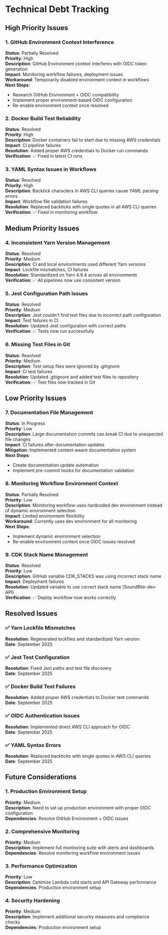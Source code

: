 # Technical Debt Tracking

## High Priority Issues

### 1. GitHub Environment Context Interference
**Status**: Partially Resolved  
**Priority**: High  
**Description**: GitHub Environment context interferes with OIDC token generation  
**Impact**: Monitoring workflow failures, deployment issues  
**Workaround**: Temporarily disabled environment context in workflows  
**Next Steps**: 
- Research GitHub Environment + OIDC compatibility
- Implement proper environment-based OIDC configuration
- Re-enable environment context once resolved

### 2. Docker Build Test Reliability
**Status**: Resolved  
**Priority**: High  
**Description**: Docker containers fail to start due to missing AWS credentials  
**Impact**: CI pipeline failures  
**Resolution**: Added proper AWS credentials to Docker run commands  
**Verification**: ✅ Fixed in latest CI runs

### 3. YAML Syntax Issues in Workflows
**Status**: Resolved  
**Priority**: High  
**Description**: Backtick characters in AWS CLI queries cause YAML parsing errors  
**Impact**: Workflow file validation failures  
**Resolution**: Replaced backticks with single quotes in all AWS CLI queries  
**Verification**: ✅ Fixed in monitoring workflow

## Medium Priority Issues

### 4. Inconsistent Yarn Version Management
**Status**: Resolved  
**Priority**: Medium  
**Description**: CI and local environments used different Yarn versions  
**Impact**: Lockfile mismatches, CI failures  
**Resolution**: Standardized on Yarn 4.9.4 across all environments  
**Verification**: ✅ All pipelines now use consistent version

### 5. Jest Configuration Path Issues
**Status**: Resolved  
**Priority**: Medium  
**Description**: Jest couldn't find test files due to incorrect path configuration  
**Impact**: Test failures in CI  
**Resolution**: Updated Jest configuration with correct paths  
**Verification**: ✅ Tests now run successfully

### 6. Missing Test Files in Git
**Status**: Resolved  
**Priority**: Medium  
**Description**: Test setup files were ignored by .gitignore  
**Impact**: CI test failures  
**Resolution**: Updated .gitignore and added test files to repository  
**Verification**: ✅ Test files now tracked in Git

## Low Priority Issues

### 7. Documentation File Management
**Status**: In Progress  
**Priority**: Low  
**Description**: Large documentation commits can break CI due to unexpected file changes  
**Impact**: CI failures after documentation updates  
**Mitigation**: Implemented context-aware documentation system  
**Next Steps**: 
- Create documentation update automation
- Implement pre-commit hooks for documentation validation

### 8. Monitoring Workflow Environment Context
**Status**: Partially Resolved  
**Priority**: Low  
**Description**: Monitoring workflow uses hardcoded dev environment instead of dynamic environment selection  
**Impact**: Limited environment flexibility  
**Workaround**: Currently uses dev environment for all monitoring  
**Next Steps**: 
- Implement dynamic environment selection
- Re-enable environment context once OIDC issues resolved

### 9. CDK Stack Name Management
**Status**: Resolved  
**Priority**: Low  
**Description**: GitHub variable CDK_STACKS was using incorrect stack name  
**Impact**: Deployment failures  
**Resolution**: Updated variable to use correct stack name (SoundBite-dev-API)  
**Verification**: ✅ Deploy workflow now works correctly

## Resolved Issues

### ✅ Yarn Lockfile Mismatches
**Resolution**: Regenerated lockfiles and standardized Yarn version  
**Date**: September 2025

### ✅ Jest Test Configuration
**Resolution**: Fixed Jest paths and test file discovery  
**Date**: September 2025

### ✅ Docker Build Test Failures
**Resolution**: Added proper AWS credentials to Docker test commands  
**Date**: September 2025

### ✅ OIDC Authentication Issues
**Resolution**: Implemented direct AWS CLI approach for OIDC  
**Date**: September 2025

### ✅ YAML Syntax Errors
**Resolution**: Replaced backticks with single quotes in AWS CLI queries  
**Date**: September 2025

## Future Considerations

### 1. Production Environment Setup
**Priority**: Medium  
**Description**: Need to set up production environment with proper OIDC configuration  
**Dependencies**: Resolve GitHub Environment + OIDC issues

### 2. Comprehensive Monitoring
**Priority**: Medium  
**Description**: Implement full monitoring suite with alerts and dashboards  
**Dependencies**: Resolve monitoring workflow environment issues

### 3. Performance Optimization
**Priority**: Low  
**Description**: Optimize Lambda cold starts and API Gateway performance  
**Dependencies**: Production environment setup

### 4. Security Hardening
**Priority**: Medium  
**Description**: Implement additional security measures and compliance checks  
**Dependencies**: Production environment setup
